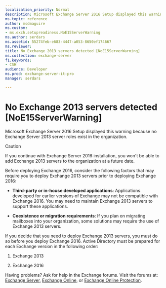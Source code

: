 ```yaml
---
localization_priority: Normal
description: Microsoft Exchange Server 2016 Setup displayed this warning because no Exchange Server 2013 server roles exist in the organization.
ms.topic: reference
author: msdmaguire
ms.custom:
- ms.exch.setupreadiness.NoE15ServerWarning
ms.author: serdars
ms.assetid: 55274feb-e683-4447-a053-8650ef174667
ms.reviewer: 
title: No Exchange 2013 servers detected [NoE15ServerWarning]
ms.collection: exchange-server
f1.keywords:
- CSH
audience: Developer
ms.prod: exchange-server-it-pro
manager: serdars

---
```


# No Exchange 2013 servers detected [NoE15ServerWarning]

Microsoft Exchange Server 2016 Setup displayed this warning because no Exchange Server 2013 server roles exist in the organization.

> [!CAUTION]
> If you continue with Exchange Server 2016 installation, you won't be able to add Exchange 2013 servers to the organization at a future date.

Before deploying Exchange 2016, consider the following factors that may require you to deploy Exchange 2013 servers prior to deploying Exchange 2016:

- **Third-party or in-house developed applications**: Applications developed for earlier versions of Exchange may not be compatible with Exchange 2016. You may need to maintain Exchange 2013 servers to support these applications.

- **Coexistence or migration requirements**: If you plan on migrating mailboxes into your organization, some solutions may require the use of Exchange 2013 servers.

If you decide that you need to deploy Exchange 2013 servers, you must do so before you deploy Exchange 2016. Active Directory must be prepared for each Exchange version in the following order:

1. Exchange 2013

2. Exchange 2016

Having problems? Ask for help in the Exchange forums. Visit the forums at: [Exchange Server](https://social.technet.microsoft.com/forums/office/home?category=exchangeserver), [Exchange Online](https://social.technet.microsoft.com/forums/msonline/home?forum=onlineservicesexchange), or [Exchange Online Protection](https://social.technet.microsoft.com/forums/forefront/home?forum=FOPE).
